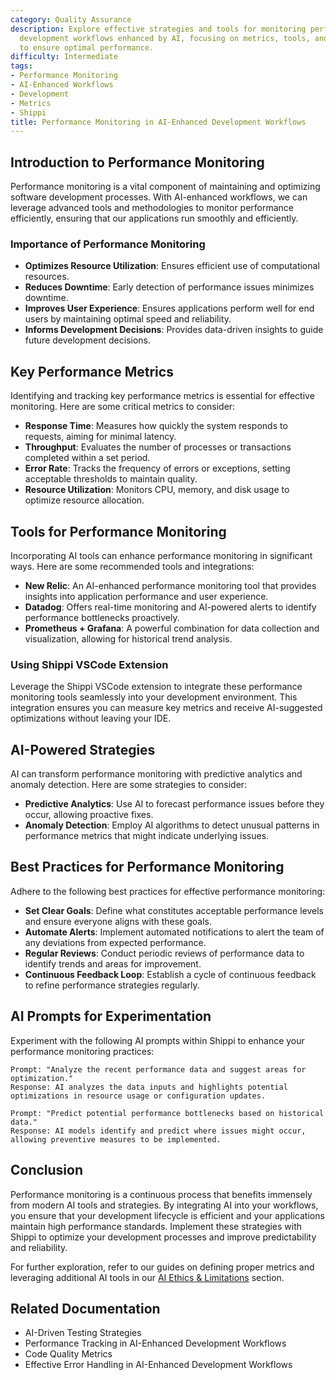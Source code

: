 ```yaml
---
category: Quality Assurance
description: Explore effective strategies and tools for monitoring performance in
  development workflows enhanced by AI, focusing on metrics, tools, and methodologies
  to ensure optimal performance.
difficulty: Intermediate
tags:
- Performance Monitoring
- AI-Enhanced Workflows
- Development
- Metrics
- Shippi
title: Performance Monitoring in AI-Enhanced Development Workflows
---
```


## Introduction to Performance Monitoring

Performance monitoring is a vital component of maintaining and optimizing software development processes. With AI-enhanced workflows, we can leverage advanced tools and methodologies to monitor performance efficiently, ensuring that our applications run smoothly and efficiently.

### Importance of Performance Monitoring
- **Optimizes Resource Utilization**: Ensures efficient use of computational resources.
- **Reduces Downtime**: Early detection of performance issues minimizes downtime.
- **Improves User Experience**: Ensures applications perform well for end users by maintaining optimal speed and reliability.
- **Informs Development Decisions**: Provides data-driven insights to guide future development decisions.

## Key Performance Metrics

Identifying and tracking key performance metrics is essential for effective monitoring. Here are some critical metrics to consider:
- **Response Time**: Measures how quickly the system responds to requests, aiming for minimal latency.
- **Throughput**: Evaluates the number of processes or transactions completed within a set period.
- **Error Rate**: Tracks the frequency of errors or exceptions, setting acceptable thresholds to maintain quality.
- **Resource Utilization**: Monitors CPU, memory, and disk usage to optimize resource allocation.

## Tools for Performance Monitoring

Incorporating AI tools can enhance performance monitoring in significant ways. Here are some recommended tools and integrations:
- **New Relic**: An AI-enhanced performance monitoring tool that provides insights into application performance and user experience.
- **Datadog**: Offers real-time monitoring and AI-powered alerts to identify performance bottlenecks proactively.
- **Prometheus + Grafana**: A powerful combination for data collection and visualization, allowing for historical trend analysis.

### Using Shippi VSCode Extension

Leverage the Shippi VSCode extension to integrate these performance monitoring tools seamlessly into your development environment. This integration ensures you can measure key metrics and receive AI-suggested optimizations without leaving your IDE.

## AI-Powered Strategies

AI can transform performance monitoring with predictive analytics and anomaly detection. Here are some strategies to consider:
- **Predictive Analytics**: Use AI to forecast performance issues before they occur, allowing proactive fixes.
- **Anomaly Detection**: Employ AI algorithms to detect unusual patterns in performance metrics that might indicate underlying issues.

## Best Practices for Performance Monitoring

Adhere to the following best practices for effective performance monitoring:
- **Set Clear Goals**: Define what constitutes acceptable performance levels and ensure everyone aligns with these goals.
- **Automate Alerts**: Implement automated notifications to alert the team of any deviations from expected performance.
- **Regular Reviews**: Conduct periodic reviews of performance data to identify trends and areas for improvement.
- **Continuous Feedback Loop**: Establish a cycle of continuous feedback to refine performance strategies regularly.

## AI Prompts for Experimentation

Experiment with the following AI prompts within Shippi to enhance your performance monitoring practices:

```
Prompt: "Analyze the recent performance data and suggest areas for optimization."
Response: AI analyzes the data inputs and highlights potential optimizations in resource usage or configuration updates.
```

```
Prompt: "Predict potential performance bottlenecks based on historical data."
Response: AI models identify and predict where issues might occur, allowing preventive measures to be implemented.
```

## Conclusion

Performance monitoring is a continuous process that benefits immensely from modern AI tools and strategies. By integrating AI into your workflows, you ensure that your development lifecycle is efficient and your applications maintain high performance standards. Implement these strategies with Shippi to optimize your development processes and improve predictability and reliability.

For further exploration, refer to our guides on defining proper metrics and leveraging additional AI tools in our [AI Ethics & Limitations](/ai-ethics-limitations) section.

## Related Documentation
- AI-Driven Testing Strategies
- Performance Tracking in AI-Enhanced Development Workflows
- Code Quality Metrics
- Effective Error Handling in AI-Enhanced Development Workflows
